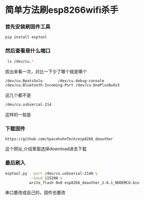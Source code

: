 # 简单方法刷esp8266wifi杀手

### 首先安装刷固件工具
```bash
pip install esptool
```

### 然后查看是什么端口
```bash
 ls /dev/cu.*
```
拔出来看一次，对比一下少了哪个就是哪个
```bash
/dev/cu.BeatsSolo		/dev/cu.debug-console
/dev/cu.Bluetooth-Incoming-Port	/dev/cu.OnePlusBuds3
```
这几个都不是

```bash
/dev/cu.usbserial-214
```
这样的一般是

### 下载固件
```url
https://github.com/SpacehuhnTech/esp8266_deauther
```
这个网址,介绍里面选择download进去下载
### 最后刷入
```bash
esptool.py --port /dev/cu.usbserial-2140 \
           --baud 115200 \
           write_flash 0x0 esp8266_deauther_2.6.1_NODEMCU.bin
```
串口要改成自己的，固件也要改




